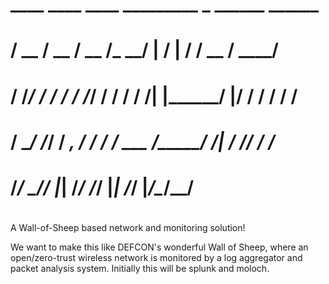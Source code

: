 #      ____  ____  ____  _________         _   ______  ______
#     / __ \/ __ \/ __ \/_  __/   |       / | / / __ \/ ____/
#    / /_/ / / / / /_/ / / / / /| |______/  |/ / / / / /     
#   / ____/ /_/ / _, _/ / / / ___ /_____/ /|  / /_/ / /___   
#  /_/    \____/_/ |_| /_/ /_/  |_|    /_/ |_/\____/\____/   
#                                                            

A Wall-of-Sheep based network and monitoring solution!

We want to make this like DEFCON's wonderful Wall of Sheep, where an open/zero-trust wireless network is monitored by a log aggregator and packet analysis system.
Initially this will be splunk and moloch.
